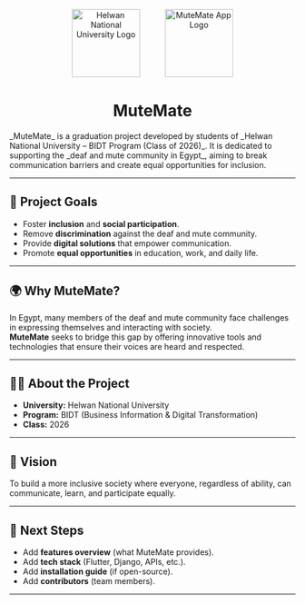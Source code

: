 <p align="center">
  <img src="university_logo.png" alt="Helwan National University Logo" width="120" style="margin-right: 40px;"/>
  <img src="app_logo.png" alt="MuteMate App Logo" width="120"/>
</p>

<h1 align="center">MuteMate</h1>
_MuteMate_ is a graduation project developed by students of _Helwan National University – BIDT Program (Class of 2026)_.  
It is dedicated to supporting the _deaf and mute community in Egypt_, aiming to break communication barriers and create equal opportunities for inclusion.
 
---

## 🎯 Project Goals  
- Foster **inclusion** and **social participation**.  
- Remove **discrimination** against the deaf and mute community.  
- Provide **digital solutions** that empower communication.  
- Promote **equal opportunities** in education, work, and daily life.  

---

## 🌍 Why MuteMate?  
In Egypt, many members of the deaf and mute community face challenges in expressing themselves and interacting with society.  
**MuteMate** seeks to bridge this gap by offering innovative tools and technologies that ensure their voices are heard and respected.  

---

## 👩‍🎓 About the Project  
- **University:** Helwan National University  
- **Program:** BIDT (Business Information & Digital Transformation)  
- **Class:** 2026  

---

## 🚀 Vision  
To build a more inclusive society where everyone, regardless of ability, can communicate, learn, and participate equally.  

---

## 📌 Next Steps  
- Add **features overview** (what MuteMate provides).  
- Add **tech stack** (Flutter, Django, APIs, etc.).  
- Add **installation guide** (if open-source).  
- Add **contributors** (team members).  

---
